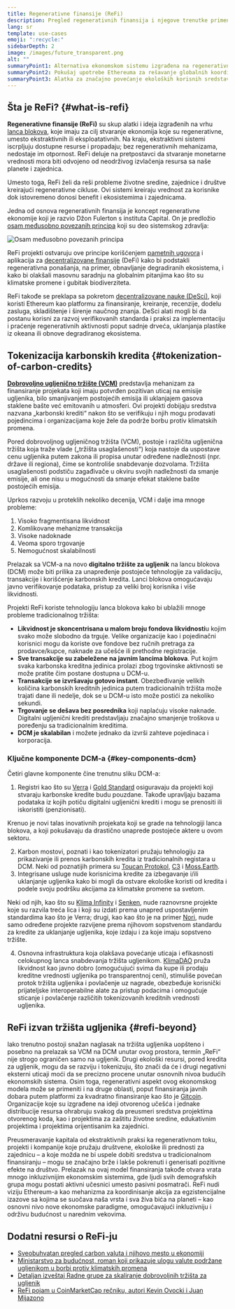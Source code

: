 ```yaml
---
title: Regenerativne finansije (ReFi)
description: Pregled regenerativnih finansija i njegove trenutke primene.
lang: sr
template: use-cases
emoji: ":recycle:"
sidebarDepth: 2
image: /images/future_transparent.png
alt: ""
summaryPoint1: Alternativa ekonomskom sistemu izgrađena na regenerativnim principima
summaryPoint2: Pokušaj upotrebe Ethereuma za rešavanje globalnih koordinacionih kriza kao što su klimatske promene
summaryPoint3: Alatka za značajno povećanje ekoloških korisnih sredstava poput verifikovanih kreditnih bodova za smanjenje emisije ugljenika
---
```


## Šta je ReFi? {#what-is-refi}

**Regenerativne finansije (ReFi)** su skup alatki i ideja izgrađenih na vrhu [lanca blokova](/glossary/#blockchain), koje imaju za cilj stvaranje ekonomija koje su regenerativne, umesto ekstraktivnih ili eksploatativnih. Na kraju, ekstraktivni sistemi iscrpljuju dostupne resurse i propadaju; bez regenerativnih mehanizama, nedostaje im otpornost. ReFi deluje na pretpostavci da stvaranje monetarne vrednosti mora biti odvojeno od neodrživog izvlačenja resursa sa naše planete i zajednica.

Umesto toga, ReFi želi da reši probleme životne sredine, zajednice i društve kreirajući regenerativne cikluse. Ovi sistemi kreiraju vrednost za korisnike dok istovremeno donosi benefit i ekosistemima i zajednicama.

Jedna od osnova regenerativnih finansija je koncept regenerativne ekonomije koji je razvio Džon Fulerton s instituta Capital. On je predložio [osam međusobno povezanih principa](https://capitalinstitute.org/8-principles-regenerative-economy/) koji su deo sistemskog zdravlja:

![Osam međusobno povezanih principa](refi-regenerative-economy-diagram.png)

ReFi projekti ostvaruju ove principe korišćenjem [pametnih ugovora](/glossary/#smart-contract) i aplikacija za [decentralizovane finansije](/glossary/#defi) (DeFi) kako bi podstakli regenerativna ponašanja, na primer, obnavljanje degradiranih ekosistema, i kako bi olakšali masovnu saradnju na globalnim pitanjima kao što su klimatske promene i gubitak biodiverziteta.

ReFi takođe se preklapa sa pokretom [decentralizovane nauke (DeSci)](/desci/), koji koristi Ethereum kao platformu za finansiranje, kreiranje, recenzije, dodelu zasluga, skladištenje i širenje naučnog znanja. DeSci alati mogli bi da postanu korisni za razvoj verifikovanih standarda i praksi za implementaciju i praćenje regenerativnih aktivnosti poput sadnje drveća, uklanjanja plastike iz okeana ili obnove degradiranog ekosistema.

<YouTube id="La52dDzBt2k" />

## Tokenizacija karbonskih kredita {#tokenization-of-carbon-credits}

**[Dobrovoljno ugljenično tržište (VCM)](https://climatefocus.com/so-what-voluntary-carbon-market-exactly/)** predstavlja mehanizam za finansiranje projekata koji imaju potvrđen pozitivan uticaj na emisije ugljenika, bilo smanjivanjem postojećih emisija ili uklanjajem gasova staklene bašte već emitovanih u atmosferi. Ovi projekti dobijaju sredstva nazvana „karbonski krediti“ nakon što se verifikuju i njih mogu prodavati pojedincima i organizacijama koje žele da podrže borbu protiv klimatskih promena.

Pored dobrovoljnog ugljeničnog tržišta (VCM), postoje i različita ugljenična tržišta koja traže vlade („tržišta usaglašenosti“) koja nastoje da uspostave cenu ugljenika putem zakona ili propisa unutar određene nadležnosti (npr. države ili regiona), čime se kontroliše snabdevanje dozvolama. Tržišta usaglašenosti podstiču zagađivače u okviru svojih nadležnosti da smanje emisije, ali one nisu u mogućnosti da smanje efekat staklene bašte postojećih emisija.

Uprkos razvoju u proteklih nekoliko decenija, VCM i dalje ima mnoge probleme:

1. Visoko fragmentisana likvidnost
2. Komlikovane mehanizme transakcija
3. Visoke nadoknade
4. Veoma sporo trgovanje
5. Nemogućnost skalabilnosti

Prelazak sa VCM-a na novo **digitalno tržište za ugljenik** na lancu blokova (DCM) može biti prilika za unapređenje postojeće tehnologije za validaciju, transakcije i korišćenje karbonskih kredita. Lanci blokova omogućavaju javno verifikovanje podataka, pristup za veliki broj korisnika i više likvidnosti.

Projekti ReFi koriste tehnologiju lanca blokova kako bi ublažili mnoge probleme tradicionalnog tržišta:

- **Likvidnost je skoncentrisana u malom broju fondova likvidnosti**u kojim svako može slobodno da trguje. Velike organizacije kao i pojedinačni korisnici mogu da koriste ove fondove bez ručnih pretraga za prodavce/kupce, naknade za učešće ili prethodne registracije.
- **Sve transakcije su zabeležene na javnim lancima blokova**. Put kojim svaka karbonska kreditna jedinica prolazi zbog trgovinske aktivnosti se može pratite čim postane dostupna u DCM-u.
- **Transakcije se izvršavaju gotovo instant**. Obezbeđivanje velikih količina karbonskih kreditnih jedinica putem tradicionalnih tržišta može trajati dane ili nedelje, dok se u DCM-u isto može postići za nekoliko sekundi.
- **Trgovanje se dešava bez posrednika** koji naplaćuju visoke naknade. Digitalni ugljenični krediti predstavljaju značajno smanjenje troškova u poređenju sa tradicionalnim kreditima.
- **DCM je skalabilan** i možete jednako da izvrši zahteve pojedinaca i korporacija.

### Ključne komponente DCM-a {#key-components-dcm}

Četiri glavne komponente čine trenutnu sliku DCM-a:

1. Registri kao što su [Verra](https://verra.org/project/vcs-program/registry-system/) i [ Gold Standard](https://www.goldstandard.org/) osiguravaju da projekti koji stvaraju karbonske kredite budu pouzdane. Takođe upravljaju bazama podataka iz kojih potiču digitalni ugljenični krediti i mogu se prenositi ili iskoristiti (penzionisati).

Krenuo je novi talas inovativnih projekata koji se grade na tehnologiji lanca blokova, a koji pokušavaju da drastično unaprede postojeće aktere u ovom sektoru.

2. Karbon mostovi, poznati i kao tokenizatori pružaju tehnologiju za prikazivanje ili prenos karbonskih kredita iz tradicionalnih registara u DCM. Neki od poznatijih primera su [Toucan Protokol](https://toucan.earth/), [C3](https://c3.app/) i [Moss.Earth](https://moss.earth/).
3. Integrisane usluge nude korisnicima kredite za izbegavanje i/ili uklanjanje ugljenika kako bi mogli da ostvare ekološke koristi od kredita i podele svoju podršku akcijama za klimatske promene sa svetom.

Neki od njih, kao što su [Klima Infinity](https://www.klimadao.finance/infinity) i [Senken](https://senken.io/), nude raznovrsne projekte koje su razvila treća lica i koji su izdati prema unapred uspostavljenim standardima kao što je Verra; drugi, kao kao što je na primer [Nori](https://nori.com/), nude samo određene projekte razvijene prema njihovom sopstvenom standardu za kredite za uklanjanje ugljenika, koje izdaju i za koje imaju sopstveno tržište.

4. Osnovna infrastruktura koja olakšava povećanje uticaja i efikasnosti celokupnog lanca snabdevanja tržišta ugljenikom. [KlimaDAO](http://klimadao.finance/) pruža likvidnost kao javno dobro (omogućujući svima da kupe ili prodaju kreditne vrednosti ugljenika po transparentnoj ceni), stimuliše povećan protok tržišta ugljenika i povlačenje uz nagrade, obezbeđuje korisnički prijateljske interoperabilne alate za pristup podacima i omogućuje sticanje i povlačenje različitih tokenizovanih kreditnih vrednosti ugljenika.

## ReFi izvan tržišta ugljenika {#refi-beyond}

Iako trenutno postoji snažan naglasak na tržišta ugljenika uopšteno i posebno na prelazak sa VCM na DCM unutar ovog prostora, termin „ReFi“ nije strogo ograničen samo na ugljenik. Drugi ekološki resursi, pored kredita za ugljenik, mogu da se razviju i tokenizuju, što znači da će i drugi negativni eksterni uticaji moći da se precizno procene unutar osnovnih nivoa budućih ekonomskih sistema. Osim toga, regenerativni aspekt ovog ekonomskog modela može se primeniti i na druge oblasti, poput finansiranja javnih dobara putem platformi za kvadratno finansiranje kao što je [Gitcoin](https://gitcoin.co/). Organizacije koje su izgrađene na ideji otvorenog učešća i jednake distribucije resursa ohrabruju svakog da preusmeri sredstva projektima otvorenog koda, kao i projektima za zaštitu životne sredine, edukativnim projektima i projektima orijentisanim ka zajednici.

Preusmeravanje kapitala od ekstraktivnih praksi ka regenerativnom toku, projekti i kompanije koje pružaju društvene, ekološke ili prednosti za zajednicu – a koje možda ne bi uspele dobiti sredstva u tradicionalnom finansiranju – mogu se značajno brže i lakše pokrenuti i generisati pozitivne efekte na društvo. Prelazak na ovaj model finansiranja takođe otvara vrata mnogo inkluzivnijim ekonomskim sistemima, gde ljudi svih demografskih grupa mogu postati aktivni učesnici umesto pasivni posmatrači. ReFi nudi viziju Ethereum-a kao mehanizma za koordinisanje akcija za egzistencijalne izazove sa kojima se suočava naša vrsta i sva živa bića na planeti – kao osnovni nivo nove ekonomske paradigme, omogućavajući inkluzivniju i održivu budućnost u narednim vekovima.

## Dodatni resursi o ReFi-ju

- [Sveobuhvatan pregled carbon valuta i njihovo mesto u ekonomiji](https://www.klimadao.finance/blog/the-vision-of-a-carbon-currency)
- [Ministarstvo za budućnost, roman koji prikazuje ulogu valute podržane ugljenikom u borbi protiv klimatskih promena](https://en.wikipedia.org/wiki/The_Ministry_for_the_Future)
- [Detaljan izveštaj Radne grupe za skaliranje dobrovoljnih tržišta za ugljenik](https://www.iif.com/Portals/1/Files/TSVCM_Report.pdf)
- [ReFi pojam u CoinMarketCap rečniku, autori Kevin Ovocki i Juan Mijazono](https://coinmarketcap.com/alexandria/glossary/regenerative-finance-refi)
